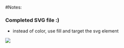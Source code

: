 #Notes:
### Completed SVG file :)
 - instead of color, use fill and target the svg element
 
![](public/071020_todo.PNG)
